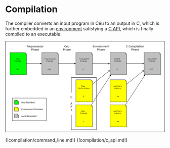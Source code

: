 # Compilation

The compiler converts an input program in Céu to an output in C, which is
further embedded in an [environment](../#environments) satisfying a
[C API](#c-api), which is finally compiled to an executable:

![](compilation.png)

{!compilation/command_line.md!}
{!compilation/c_api.md!}
